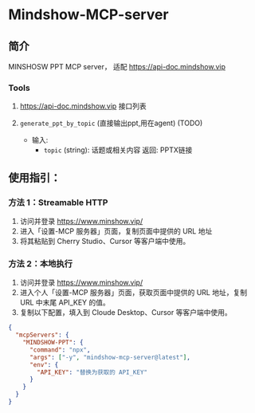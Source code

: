 # Mindshow-MCP-server

## 简介
MINSHOSW PPT MCP server， 适配 https://api-doc.mindshow.vip

### Tools

1.  https://api-doc.mindshow.vip 接口列表

2. `generate_ppt_by_topic` (直接输出ppt,用在agent)  (TODO)
   - 输入:
     - `topic` (string): 话题或相关内容
    返回: PPTX链接

## 使用指引：

### 方法 1：Streamable HTTP
1. 访问并登录 https://www.minshow.vip/
2. 进入「设置-MCP 服务器」页面，复制页面中提供的 URL 地址
3. 将其粘贴到 Cherry Studio、Cursor 等客户端中使用。

### 方法 2：本地执行

1. 访问并登录 https://www.minshow.vip/
2. 进入个人「设置-MCP 服务器」页面，获取页面中提供的 URL 地址，复制 URL 中末尾 API_KEY 的值。
3. 复制以下配置，填入到 Cloude Desktop、Cursor 等客户端中使用。
```json
{
  "mcpServers": {
    "MINDSHOW-PPT": {
      "command": "npx",
      "args": ["-y", "mindshow-mcp-server@latest"],
      "env": {
        "API_KEY": "替换为获取的 API_KEY"
      }
    }
  }
}
```
